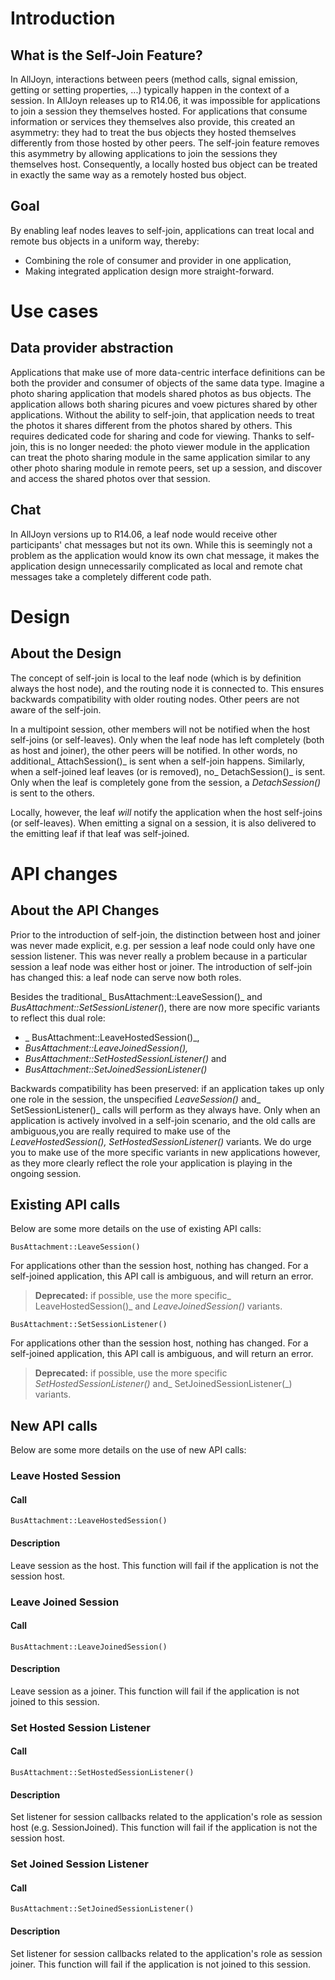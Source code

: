 # Introduction

## What is the Self-Join Feature?

In AllJoyn, interactions between peers (method calls, signal emission, getting or setting properties, ...) typically happen in the context of a session. In AllJoyn releases up to R14.06, it was impossible for applications to join a session they themselves hosted. For applications that consume information or services they themselves also provide, this created an asymmetry: they had to treat the bus objects they hosted themselves differently from those hosted by other peers. The self-join feature removes this asymmetry by allowing applications to join the sessions they themselves host. Consequently, a locally hosted bus object can be treated in exactly the same way as a remotely hosted bus object.

## Goal

By enabling leaf nodes leaves to self-join, applications can treat local and remote bus objects in a uniform way, thereby:

* Combining the role of consumer and provider in one application,
* Making integrated application design more straight-forward.

 

# Use cases

## Data provider abstraction

Applications that make use of more data-centric interface definitions can be both the provider and consumer of objects of the same data type. Imagine a photo sharing application that models shared photos as bus objects. The application allows both sharing picures and voew pictures shared by other applications. Without the ability to self-join, that application needs to treat the photos it shares different from the photos shared by others. This requires dedicated code for sharing and code for viewing. Thanks to self-join, this is no longer needed: the photo viewer module in the application can treat the photo sharing module in the same application similar to any other photo sharing module in remote peers, set up a session, and discover and access the shared photos over that session.

## Chat

In AllJoyn versions up to R14.06, a leaf node would receive other participants' chat messages but not its own. While this is seemingly not a problem as the application would know its own chat message, it makes the application design unnecessarily complicated as local and remote chat messages take a completely different code path.

 

 

# Design

## About the Design

The concept of self-join is local to the leaf node (which is by definition always the host node), and the routing node it is connected to. This ensures backwards compatibility with older routing nodes. Other peers are not aware of the self-join.

In a multipoint session, other members will not be notified when the host self-joins (or self-leaves). Only when the leaf node has left completely (both as host and joiner), the other peers will be notified. In other words, no additional_ AttachSession()_ is sent when a self-join happens. Similarly, when a self-joined leaf leaves (or is removed), no_ DetachSession()_ is sent. Only when the leaf is completely gone from the session, a _DetachSession()_ is sent to the others.

Locally, however, the leaf _will_ notify the application when the host self-joins (or self-leaves). When emitting a signal on a session, it is also delivered to the emitting leaf if that leaf was self-joined.

 

 

#  API changes

## About the API Changes

Prior to the introduction of self-join, the distinction between host and joiner was never made explicit, e.g. per session a leaf node could only have one session listener. This was never really a problem because in a particular session a leaf node was either host or joiner. The introduction of self-join has changed this: a leaf node can serve now both roles.

Besides the traditional_ BusAttachment::LeaveSession()_ and _BusAttachment::SetSessionListener(_), there are now more specific variants to reflect this dual role:

* _ BusAttachment::LeaveHostedSession()_,
* _BusAttachment::LeaveJoinedSession(),_ 
* _BusAttachment::SetHostedSessionListener()_ and
* _BusAttachment::SetJoinedSessionListener()_ 

Backwards compatibility has been preserved: if an application takes up only one role in the session, the unspecified _LeaveSession()_ and_ SetSessionListener()_ calls will perform as they always have. Only when an application is actively involved in a self-join scenario, and the old calls are ambiguous,you are really required to make use of the _LeaveHostedSession(), SetHostedSessionListener()_ variants. We do urge you to make use of the more specific variants in new applications however, as they more clearly reflect the role your application is playing in the ongoing session.

## Existing API calls

Below are some more details on the use of existing API calls: 
```
BusAttachment::LeaveSession()
```
For applications other than the session host, nothing has changed. For a self-joined application, this API call is ambiguous, and will return an error.

> **Deprecated:** if possible, use the more specific_ LeaveHostedSession()_ and _LeaveJoinedSession()_ variants.

```
BusAttachment::SetSessionListener()
```
For applications other than the session host, nothing has changed. For a self-joined application, this API call is ambiguous, and will return an error.

> **Deprecated:** if possible, use the more specific _SetHostedSessionListener()_ and_ SetJoinedSessionListener(_) variants.

## New API calls


Below are some more details on the use of new API calls:

### Leave Hosted Session

#### Call
  

```
BusAttachment::LeaveHostedSession()
```
#### Description
Leave session as the host. This function will fail if the application is not the session host.

### Leave Joined Session

#### Call

```
BusAttachment::LeaveJoinedSession()
```
#### Description

Leave session as a joiner. This function will fail if the application is not joined to this session.

### Set Hosted Session Listener

#### Call

```
BusAttachment::SetHostedSessionListener()
```

#### Description

Set listener for session callbacks related to the application's role as session host (e.g. SessionJoined). This function will fail if the application is not the session host.

### Set Joined Session Listener

#### Call

```
BusAttachment::SetJoinedSessionListener()
``` 

#### Description

Set listener for session callbacks related to the application's role as session joiner. This function will fail if the application is not joined to this session.
